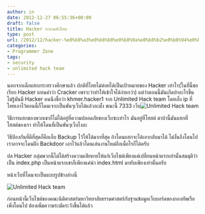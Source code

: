 ```yaml
---
author: in
date: 2012-12-27 06:55:36+00:00
draft: false
title: Hacker ระบาดทั่วไทย
type: post
url: /2012/12/hacker-%e0%b8%a3%e0%b8%b0%e0%b8%9a%e0%b8%b2%e0%b8%94%e0%b8%97%e0%b8%b1%e0%b9%88%e0%b8%a7%e0%b9%84%e0%b8%97%e0%b8%a2/
categories:
- Programmer Zone
tags:
- security
- unlimited hack team
---
```


นอกจากเด็กแฮกกระทรวงศึกษาแล้ว ปกติที่ไทยไม่ค่อยได้เป็นเป้าหมายของ Hacker เท่าไร(ในที่นี้ขอเรียก Hacker แทนคำว่า Cracker เพราะว่าทำให้เข้าใจได้ง่ายกว่า) แต่ว่าตอนนี้มันเกิดบ้าอะไรขึ้นไม่รู้มันมี Hacker คนนึงชื่อว่า khmer.hacker1 จาก Unlimited Hack team โดยเล็ง ip ที่ไทยเอาไว้ตอนนี้ก็โดนเจาะเป็นพันๆเว็บได้แล้วละมั้ง ขณะนี้ 7333 เว็บ![Unlimited Hack team](https://www.innnblog.com/wp-content/uploads/2012/12/27-12-2555-13-40-50.png)


วิธีการแฮกของพวกเขาก็ไม่ได้อยู่ที่ความปลอดภัยของเว็บซะเท่าไร มันอยู่ที่โฮสต์ ตาบ้านี้มันแฮกที่โฮสต์ของเรา ทำให้โดนที่เป็นพันๆเว็บไงละ

วิธีป้องกันที่ดีที่สุดก็คือเก็บ Backup ไว้ให้ได้มากที่สุด ถ้าโดนแฮกจะได้เอากลับมาได้ ไม่งั้นถึงโดนไปเราอาจจะโดนฝัง Backdoor เอาไว้แล้วโดนเล่นงานใหม่อีกเมื่อไรก็ได้ครับ

ปล Hacker กลุ่มพวกนี้ไม่ได้สร้างความเสียหายให้แก้เว็บไซต์เพียงแค่เปลี่ยนหน้าแรกเท่านั้นสมมุติว่าเป็น index.php เป็นหน้าแรกเขาก็เพียงแค่นำ index.html มาทับเพียงเท่านั้นครับ

หน้าเว็บที่โดนจะเป็นแบบรูปข้างล่างนี่

![Unlimited Hack team](https://www.innnblog.com/wp-content/uploads/2012/12/27-12-2555-13-40-26-1.jpg)




ก่อนหน้านี้เว็บไซต์ของคณะนิติศาสตร์มหาวิทยาลัยธรรมศาสตร์กับฐานข้อมูลเว็บบอร์ดของกองทัพเรือเพิ่งโดนไป ต้องเพิ่มความระมัดระวังขึ้นได้แล้ว


